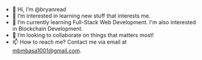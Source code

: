 - 👋 Hi, I’m @bryanread
- 👀 I’m interested in learning new stuff that interests me.
- 🌱 I’m currently learning Full-Stack Web Development. I'm also interested in Blockchain Development.
- 💞️ I’m looking to collaborate on things that matters most!
- 📫 How to reach me? Contact me via email at mbmbasa1001@gmail.com.

<!---
bryanread/bryanread is a ✨ special ✨ repository because its `README.md` (this file) appears on your GitHub profile.
You can click the Preview link to take a look at your changes.
--->
